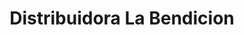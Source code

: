---
title: "Distribuidora La Bendicion"
url: /quetzaltenango/distribuidora-la-bendicion/
shop: baldosas
---